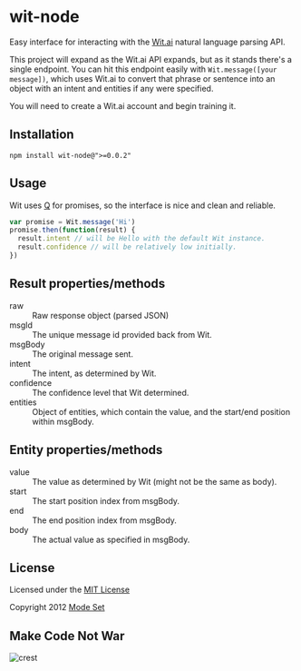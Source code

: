 wit-node
========

Easy interface for interacting with the [Wit.ai](http://wit.ai) natural language parsing API.

This project will expand as the Wit.ai API expands, but as it stands there's a single endpoint. You can hit this
endpoint easily with `Wit.message([your message])`, which uses Wit.ai to convert that phrase or sentence into an object
with an intent and entities if any were specified.

You will need to create a Wit.ai account and begin training it.

## Installation

```shell
npm install wit-node@">=0.0.2"
```

## Usage

Wit uses [Q](https://github.com/kriskowal/q) for promises, so the interface is nice and clean and reliable.

```javascript
var promise = Wit.message('Hi')
promise.then(function(result) {
  result.intent // will be Hello with the default Wit instance.
  result.confidence // will be relatively low initially.
})
```

## Result properties/methods

<dl>

<dt> raw </dt><dd>
Raw response object (parsed JSON)
</dd>

<dt> msgId </dt><dd>
The unique message id provided back from Wit.
</dd>

<dt> msgBody </dt><dd>
The original message sent.
</dd>

<dt> intent </dt><dd>
The intent, as determined by Wit.
</dd>

<dt> confidence </dt><dd>
The confidence level that Wit determined.
</dd>

<dt> entities </dt><dd>
Object of entities, which contain the value, and the start/end position within msgBody.
</dd>

</dl>

## Entity properties/methods

<dl>

<dt> value </dt><dd>
The value as determined by Wit (might not be the same as body).
</dd>

<dt> start </dt><dd>
The start position index from msgBody.
</dd>

<dt> end </dt><dd>
The end position index from msgBody.
</dd>

<dt> body </dt><dd>
The actual value as specified in msgBody.
</dd>

</dl>


## License

Licensed under the [MIT License](http://creativecommons.org/licenses/MIT/)

Copyright 2012 [Mode Set](https://github.com/modeset)


## Make Code Not War
![crest](https://secure.gravatar.com/avatar/aa8ea677b07f626479fd280049b0e19f?s=75)
